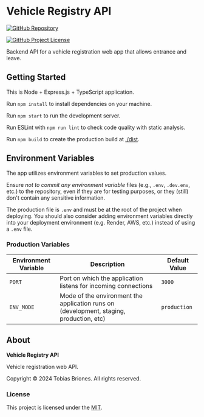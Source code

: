 # Vehicle Registry API

[![GitHub Repository](https://img.shields.io/static/v1?label=GITHUB&message=REPOSITORY&labelColor=555&color=0277bd&style=for-the-badge&logo=GITHUB)](https://github.com/tobiasbriones/vehicle-registry-api)

[![GitHub Project License](https://img.shields.io/github/license/tobiasbriones/vehicle-registry-api.svg?style=flat-square)](https://github.com/tobiasbriones/vehicle-registry-api/blob/main/LICENSE)

Backend API for a vehicle registration web app that allows entrance and leave.

## Getting Started

This is Node + Express.js + TypeScript application.

Run `npm install` to install dependencies on your machine.

Run `npm start` to run the development server.

Run ESLint with `npm run lint` to check code quality with static analysis.

Run `npm build` to create the production build at [./dist](dist).

## Environment Variables

The app utilizes environment variables to set production values.

Ensure *not to commit any environment variable* files (e.g., `.env`, `.dev.env`,
etc.) to the repository, even if they are for testing purposes, or they (still)
don't contain any sensitive information.

The production file is `.env` and must be at the root of the project when
deploying. You should also consider adding environment variables directly into
your deployment environment (e.g. Render, AWS, etc.) instead of using a
`.env` file.

### Production Variables

| Environment Variable | Description                                                                             | Default Value |
|----------------------|-----------------------------------------------------------------------------------------|---------------|
| `PORT`               | Port on which the application listens for incoming connections                          | `3000`        |
| `ENV_MODE`           | Mode of the environment the application runs on (development, staging, production, etc) | `production`  |

## About

**Vehicle Registry API**

Vehicle registration web API.

Copyright © 2024 Tobias Briones. All rights reserved.

### License

This project is licensed under the [MIT](LICENSE).

